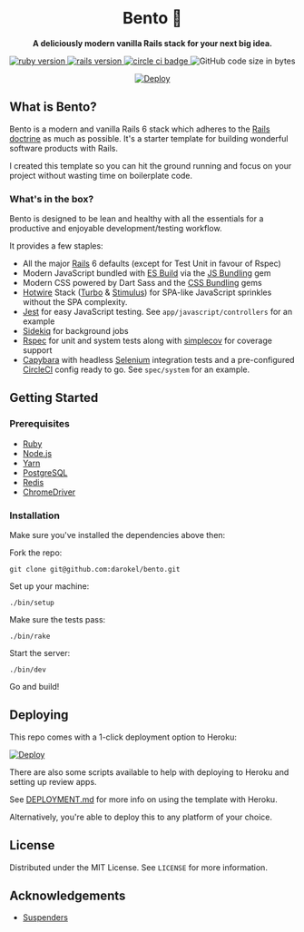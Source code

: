 <div align="center">
  <br>
  <h1>Bento 🍱</h1>
  <strong>A deliciously modern vanilla Rails stack for your next big idea.</strong>
</div>

<p align="center">
  <a href="https://www.ruby-lang.org/en/">
    <img src="https://img.shields.io/badge/Ruby-v3.0.2-green.svg" alt="ruby version">
  </a>
  <a href="http://rubyonrails.org/">
    <img src="https://img.shields.io/badge/Rails-v6.1.4.1-brightgreen.svg" alt="rails version">
  </a>
  <a href="https://circleci.com/gh/darokel/bento">
    <img src="https://circleci.com/gh/darokel/bento.svg?style=svg" alt="circle ci badge">
  </a>
  <img src="https://img.shields.io/github/languages/code-size/darokel/bento" alt="GitHub code size in bytes">
</p>

<p align="center">
  <a href="https://heroku.com/deploy?template=https://github.com/darokel/bento/tree/master" alt="Deploy to Heroku">
    <img alt="Deploy" src="https://www.herokucdn.com/deploy/button.svg"/>
  </a>
</p>


## What is Bento?

Bento is a modern and vanilla Rails 6 stack which adheres to the [Rails doctrine](https://rubyonrails.org/doctrine/) as much as possible. It's a starter template for building wonderful software products with Rails.

I created this template so you can hit the ground running and focus on your project without wasting time on boilerplate code.

### What's in the box?

Bento is designed to be lean and healthy with all the essentials for a productive and enjoyable development/testing workflow.

It provides a few staples:

- All the major [Rails](https://rubyonrails.org/) 6 defaults (except for Test Unit in favour of Rspec)
- Modern JavaScript bundled with [ES Build](https://github.com/evanw/esbuild) via the [JS Bundling](https://github.com/rails/jsbundling-rails) gem
- Modern CSS powered by Dart Sass and the [CSS Bundling](https://github.com/rails/cssbundling-rails) gems
- [Hotwire](https://hotwire.dev/) Stack ([Turbo](https://turbo.hotwire.dev/) & [Stimulus](https://stimulus.hotwire.dev/)) for SPA-like JavaScript sprinkles without the SPA complexity.
- [Jest](https://jestjs.io/) for easy JavaScript testing. See `app/javascript/controllers` for an example
- [Sidekiq](https://sidekiq.org/) for background jobs
- [Rspec](https://rspec.info/) for unit and system tests along with [simplecov](https://github.com/simplecov-ruby/simplecov) for coverage support 
- [Capybara](https://github.com/teamcapybara/capybara) with headless [Selenium](https://www.selenium.dev/documentation/en/) integration tests and a pre-configured [CircleCI](https://circleci.com/) config ready to go. See `spec/system` for an example. 

## Getting Started

### Prerequisites

- [Ruby](https://www.ruby-lang.org/en/)
- [Node.js](https://nodejs.org/en/)
- [Yarn](https://yarnpkg.com/)
- [PostgreSQL](https://www.postgresql.org/)
- [Redis](https://redis.io/)
- [ChromeDriver](https://chromedriver.chromium.org/)

### Installation

Make sure you've installed the dependencies above then:

Fork the repo:

    git clone git@github.com:darokel/bento.git

Set up your machine:

    ./bin/setup

Make sure the tests pass:

    ./bin/rake

Start the server:

    ./bin/dev

Go and build!

## Deploying

This repo comes with a 1-click deployment option to Heroku:

<p>
  <a href="https://heroku.com/deploy?template=https://github.com/darokel/bento/tree/master" alt="Deploy to Heroku">
    <img alt="Deploy" src="https://www.herokucdn.com/deploy/button.svg"/>
  </a>
</p>

There are also some scripts available to help with deploying to Heroku and setting up review apps. 

See [DEPLOYMENT.md](DEPLOYMENT.md) for more info on using the template with Heroku.

Alternatively, you're able to deploy this to any platform of your choice. 

## License

Distributed under the MIT License. See `LICENSE` for more information.

<!-- ACKNOWLEDGEMENTS -->
## Acknowledgements

* [Suspenders](https://github.com/thoughtbot/suspenders)